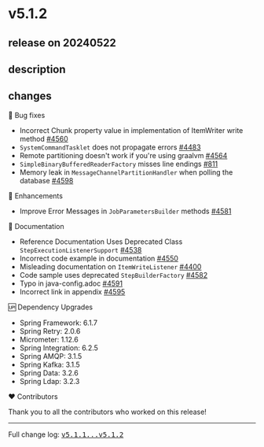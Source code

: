 # v5.1.2

## release on 20240522

## description

## changes

🐞 Bug fixes

* Incorrect Chunk property value in implementation of ItemWriter write method <a class="issue-link js-issue-link" data-error-text="Failed to load title" data-id="2167551549" data-permission-text="Title is private" data-url="https://github.com/spring-projects/spring-batch/issues/4560" data-hovercard-type="issue" data-hovercard-url="/spring-projects/spring-batch/issues/4560/hovercard" href="https://github.com/spring-projects/spring-batch/issues/4560">#4560</a>
* <code>SystemCommandTasklet</code> does not propagate errors <a class="issue-link js-issue-link" data-error-text="Failed to load title" data-id="1985319633" data-permission-text="Title is private" data-url="https://github.com/spring-projects/spring-batch/issues/4483" data-hovercard-type="issue" data-hovercard-url="/spring-projects/spring-batch/issues/4483/hovercard" href="https://github.com/spring-projects/spring-batch/issues/4483">#4483</a>
* Remote partitioning doesn't work if you're using graalvm <a class="issue-link js-issue-link" data-error-text="Failed to load title" data-id="2174594798" data-permission-text="Title is private" data-url="https://github.com/spring-projects/spring-batch/issues/4564" data-hovercard-type="issue" data-hovercard-url="/spring-projects/spring-batch/issues/4564/hovercard" href="https://github.com/spring-projects/spring-batch/issues/4564">#4564</a>
* <code>SimpleBinaryBufferedReaderFactory</code> misses line endings <a class="issue-link js-issue-link" data-error-text="Failed to load title" data-id="538700514" data-permission-text="Title is private" data-url="https://github.com/spring-projects/spring-batch/issues/811" data-hovercard-type="issue" data-hovercard-url="/spring-projects/spring-batch/issues/811/hovercard" href="https://github.com/spring-projects/spring-batch/issues/811">#811</a>
* Memory leak in <code>MessageChannelPartitionHandler</code> when polling the database <a class="issue-link js-issue-link" data-error-text="Failed to load title" data-id="2303238974" data-permission-text="Title is private" data-url="https://github.com/spring-projects/spring-batch/issues/4598" data-hovercard-type="issue" data-hovercard-url="/spring-projects/spring-batch/issues/4598/hovercard" href="https://github.com/spring-projects/spring-batch/issues/4598">#4598</a>

🚀 Enhancements

* Improve Error Messages in <code>JobParametersBuilder</code> methods <a class="issue-link js-issue-link" data-error-text="Failed to load title" data-id="2256948213" data-permission-text="Title is private" data-url="https://github.com/spring-projects/spring-batch/issues/4581" data-hovercard-type="issue" data-hovercard-url="/spring-projects/spring-batch/issues/4581/hovercard" href="https://github.com/spring-projects/spring-batch/issues/4581">#4581</a>

📔 Documentation

* Reference Documentation Uses Deprecated Class <code>StepExecutionListenerSupport</code> <a class="issue-link js-issue-link" data-error-text="Failed to load title" data-id="2106428130" data-permission-text="Title is private" data-url="https://github.com/spring-projects/spring-batch/issues/4538" data-hovercard-type="issue" data-hovercard-url="/spring-projects/spring-batch/issues/4538/hovercard" href="https://github.com/spring-projects/spring-batch/issues/4538">#4538</a>
* Incorrect code example in documentation <a class="issue-link js-issue-link" data-error-text="Failed to load title" data-id="2135612891" data-permission-text="Title is private" data-url="https://github.com/spring-projects/spring-batch/issues/4550" data-hovercard-type="pull_request" data-hovercard-url="/spring-projects/spring-batch/pull/4550/hovercard" href="https://github.com/spring-projects/spring-batch/pull/4550">#4550</a>
* Misleading documentation on <code>ItemWriteListener</code> <a class="issue-link js-issue-link" data-error-text="Failed to load title" data-id="1764975327" data-permission-text="Title is private" data-url="https://github.com/spring-projects/spring-batch/issues/4400" data-hovercard-type="issue" data-hovercard-url="/spring-projects/spring-batch/issues/4400/hovercard" href="https://github.com/spring-projects/spring-batch/issues/4400">#4400</a>
* Code sample uses deprecated <code>StepBuilderFactory</code> <a class="issue-link js-issue-link" data-error-text="Failed to load title" data-id="2260912149" data-permission-text="Title is private" data-url="https://github.com/spring-projects/spring-batch/issues/4582" data-hovercard-type="pull_request" data-hovercard-url="/spring-projects/spring-batch/pull/4582/hovercard" href="https://github.com/spring-projects/spring-batch/pull/4582">#4582</a>
* Typo in java-config.adoc <a class="issue-link js-issue-link" data-error-text="Failed to load title" data-id="2291408356" data-permission-text="Title is private" data-url="https://github.com/spring-projects/spring-batch/issues/4591" data-hovercard-type="pull_request" data-hovercard-url="/spring-projects/spring-batch/pull/4591/hovercard" href="https://github.com/spring-projects/spring-batch/pull/4591">#4591</a>
* Incorrect link in appendix <a class="issue-link js-issue-link" data-error-text="Failed to load title" data-id="2296975583" data-permission-text="Title is private" data-url="https://github.com/spring-projects/spring-batch/issues/4595" data-hovercard-type="pull_request" data-hovercard-url="/spring-projects/spring-batch/pull/4595/hovercard" href="https://github.com/spring-projects/spring-batch/pull/4595">#4595</a>

🆙 Dependency Upgrades

* Spring Framework: 6.1.7
* Spring Retry: 2.0.6
* Micrometer: 1.12.6
* Spring Integration: 6.2.5
* Spring AMQP: 3.1.5
* Spring Kafka: 3.1.5
* Spring Data: 3.2.6
* Spring Ldap: 3.2.3

❤️ Contributors

Thank you to all the contributors who worked on this release!

*** ** * ** ***

Full change log: <a class="commit-link" href="https://github.com/spring-projects/spring-batch/compare/v5.1.1...v5.1.2"><tt>v5.1.1...v5.1.2</tt></a>

